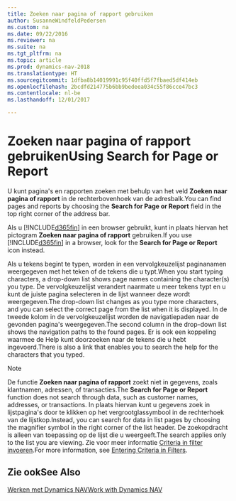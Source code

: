 ```yaml
---
title: Zoeken naar pagina of rapport gebruiken
author: SusanneWindfeldPedersen
ms.custom: na
ms.date: 09/22/2016
ms.reviewer: na
ms.suite: na
ms.tgt_pltfrm: na
ms.topic: article
ms.prod: dynamics-nav-2018
ms.translationtype: HT
ms.sourcegitcommit: 1dfba8b14019991c95f40ffd5f7fbaed5df414eb
ms.openlocfilehash: 2bcdfd214775b6bb9bedeea034c55f86cce47bc3
ms.contentlocale: nl-be
ms.lasthandoff: 12/01/2017

---
```


# <a name="using-search-for-page-or-report"></a><span data-ttu-id="a57de-102">Zoeken naar pagina of rapport gebruiken</span><span class="sxs-lookup"><span data-stu-id="a57de-102">Using Search for Page or Report</span></span>
<span data-ttu-id="a57de-103">U kunt pagina's en rapporten zoeken met behulp van het veld **Zoeken naar pagina of rapport** in de rechterbovenhoek van de adresbalk.</span><span class="sxs-lookup"><span data-stu-id="a57de-103">You can find pages and reports by choosing the **Search for Page or Report** field in the top right corner of the address bar.</span></span>

<span data-ttu-id="a57de-104">Als u [!INCLUDE[d365fin](includes/d365fin_md.md)] in een browser gebruikt, kunt in plaats hiervan het pictogram **Zoeken naar pagina of rapport** gebruiken.</span><span class="sxs-lookup"><span data-stu-id="a57de-104">If you use [!INCLUDE[d365fin](includes/d365fin_md.md)] in a browser, look for the **Search for Page or Report** icon instead.</span></span>

<span data-ttu-id="a57de-105">Als u tekens begint te typen, worden in een vervolgkeuzelijst paginanamen weergegeven met het teken of de tekens die u typt.</span><span class="sxs-lookup"><span data-stu-id="a57de-105">When you start typing characters, a drop-down list shows page names containing the character(s) you type.</span></span> <span data-ttu-id="a57de-106">De vervolgkeuzelijst verandert naarmate u meer tekens typt en u kunt de juiste pagina selecteren in de lijst wanneer deze wordt weergegeven.</span><span class="sxs-lookup"><span data-stu-id="a57de-106">The drop-down list changes as you type more characters, and you can select the correct page from the list when it is displayed.</span></span> <span data-ttu-id="a57de-107">In de tweede kolom in de vervolgkeuzelijst worden de navigatiepaden naar de gevonden pagina's weergegeven.</span><span class="sxs-lookup"><span data-stu-id="a57de-107">The second column in the drop-down list shows the navigation paths to the found pages.</span></span> <span data-ttu-id="a57de-108">Er is ook een koppeling waarmee de Help kunt doorzoeken naar de tekens die u hebt ingevoerd.</span><span class="sxs-lookup"><span data-stu-id="a57de-108">There is also a link that enables you to search the help for the characters that you typed.</span></span>

> [!NOTE]  
>   <span data-ttu-id="a57de-109">De functie **Zoeken naar pagina of rapport** zoekt niet in gegevens, zoals klantnamen, adressen, of transacties.</span><span class="sxs-lookup"><span data-stu-id="a57de-109">The **Search for Page or Report** function does not search through data, such as customer names, addresses, or transactions.</span></span> <span data-ttu-id="a57de-110">In plaats hiervan kunt u gegevens zoek in lijstpagina's door te klikken op het vergrootglassymbool in de rechterhoek van de lijstkop.</span><span class="sxs-lookup"><span data-stu-id="a57de-110">Instead, you can search for data in list pages by choosing the magnifier symbol in the right corner of the list header.</span></span> <span data-ttu-id="a57de-111">De zoekopdracht is alleen van toepassing op de lijst die u weergeeft.</span><span class="sxs-lookup"><span data-stu-id="a57de-111">The search applies only to the list you are viewing.</span></span> <span data-ttu-id="a57de-112">Zie voor meer informatie [Criteria in filter invoeren](ui-enter-criteria-filters.md).</span><span class="sxs-lookup"><span data-stu-id="a57de-112">For more information, see [Entering Criteria in Filters](ui-enter-criteria-filters.md).</span></span>  

## <a name="see-also"></a><span data-ttu-id="a57de-113">Zie ook</span><span class="sxs-lookup"><span data-stu-id="a57de-113">See Also</span></span>
[<span data-ttu-id="a57de-114">Werken met Dynamics NAV</span><span class="sxs-lookup"><span data-stu-id="a57de-114">Work with Dynamics NAV</span></span>](ui-work-product.md)

